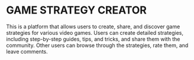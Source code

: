 # GAME STRATEGY CREATOR


This is a platform that allows users to create, share, and discover game strategies for various video games. Users can create detailed strategies, including step-by-step guides, tips, and tricks, and share them with the community. Other users can browse through the strategies, rate them, and leave comments.


